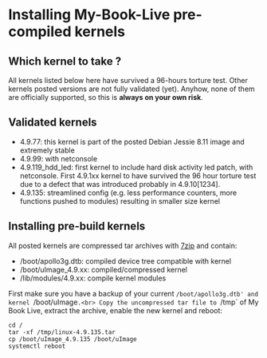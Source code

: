 # Installing My-Book-Live pre-compiled kernels

## Which kernel to take ? ##

All kernels listed below here have survived a 96-hours torture test.  Other kernels posted versions are not fully validated (yet).  Anyhow, none of them are officially supported, so this is __always on your own risk__.

## Validated kernels ##
* 4.9.77: this kernel is part of the posted Debian Jessie 8.11 image and extremely stable
* 4.9.99: with netconsole
* 4.9.119_hdd_led: first kernel to include hard disk activity led patch, with netconsole. First 4.9.1xx kernel to have survived the 96 hour torture test due to a defect that was introduced probably in 4.9.10[1234]. 
* 4.9.135: streamlined config (e.g. less performance counters, more functions pushed to modules) resulting in smaller size kernel

## Installing pre-build kernels ##
All posted kernels are compressed tar archives with [7zip](https://www.7-zip.org/) and contain:
* /boot/apollo3g.dtb:  compiled device tree compatible with kernel
* /boot/uImage_4.9.xx: compiled/compressed kernel
* /lib/modules/4.9.xx: compile kernel modules

First make sure you have a backup of your current `/boot/apollo3g.dtb' and kernel `/boot/uImage`.<br>
Copy the uncompressed tar file to `/tmp` of My Book Live, extract the archive, enable the new kernel and reboot:<br>
```
cd /
tar -xf /tmp/linux-4.9.135.tar
cp /boot/uImage_4.9.135 /boot/uImage
systemctl reboot
```
